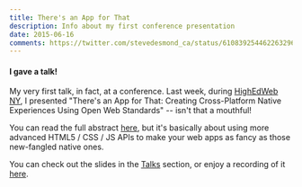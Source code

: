 ```yaml
---
title: There's an App for That
description: Info about my first conference presentation
date: 2015-06-16
comments: https://twitter.com/stevedesmond_ca/status/610839254462263296
---
```

<h4>I gave a talk!</h4>
<p>My very first talk, in fact, at a conference.  Last week, during <a href="http://ny15.highedweb.org" target="_blank"><i class="fa fa-external-link"></i> HighEdWeb NY</a>, I presented "There's an App for That: Creating Cross-Platform Native Experiences Using Open Web Standards" -- isn't that a mouthful!</p>
<p>You can read the full abstract <a href="http://ny15.highedweb.org/schedule/theres-an-app-for-that-creating-cross-platform-native-experiences-using-open-web-standards/" target="_blank"><i class="fa fa-external-link"></i> here</a>, but it's basically about using more advanced HTML5 / CSS / JS APIs to make your web apps as fancy as those new-fangled native ones.</p>
<p>You can check out the slides in the <a href="/talks"><i class="fa fa-comment"></i> Talks</a> section, or enjoy a recording of it <a href="https://www.youtube.com/watch?v=x9hmzH6-9bk" target="_blank"><i class="fa fa-youtube"></i> here</a>.</p>
